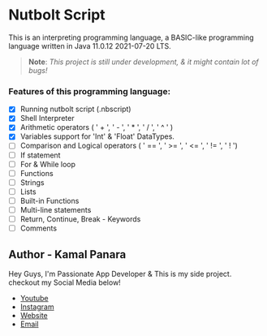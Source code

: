 # Nutbolt Script

This is an interpreting programming language, a BASIC-like programming language written in Java 11.0.12 2021-07-20 LTS.
> **Note**: *This project is still under development, & it might contain lot of bugs!*

### Features of this programming language:
 - [x] Running nutbolt script (.nbscript)
 - [x] Shell Interpreter 
 - [x] Arithmetic operators ( ' + ', ' - ', ' * ', ' / ', ' ^ ' )
 - [x] Variables support for 'Int' & 'Float' DataTypes.
 - [ ] Comparison and Logical operators ( ' == ', ' >= ', ' <= ', ' != ', ' ! ')
 - [ ] If statement
 - [ ] For & While loop
 - [ ] Functions
 - [ ] Strings
 - [ ] Lists
 - [ ] Built-in Functions
 - [ ] Multi-line statements
 - [ ] Return, Continue, Break - Keywords
 - [ ] Comments

## Author - Kamal Panara

Hey Guys, I'm Passionate App Developer & This is my side project.
checkout my Social Media below!
 - [Youtube](https://www.youtube.com/channel/UCyWaeN7uSlwMAbOMgmOY-7A)
- [Instagram](https://www.instagram.com/codewithkamal/)
- [Website](https://codewithkamal.in) 
- [Email](mailto:contact@codewithkamal.in)
